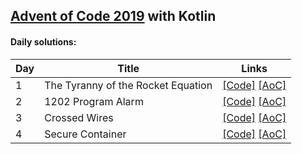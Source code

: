 ## [Advent of Code 2019](http://adventofcode.com/2019) with Kotlin

#### Daily solutions:
|Day| Title                                 |  Links                                         |
|---|---------------------------------------|------------------------------------------------|
| 1 | The Tyranny of the Rocket Equation    | [\[Code\]](https://github.com/kamilzki/AdventOfCode2019/blob/master/src/com/ks/adventofcode/day/Day01.kt) [\[AoC\]](http://adventofcode.com/2019/day/1) |
| 2 | 1202 Program Alarm                    | [\[Code\]](https://github.com/kamilzki/AdventOfCode2019/blob/master/src/com/ks/adventofcode/day/Day02.kt) [\[AoC\]](http://adventofcode.com/2019/day/2)
| 3 | Crossed Wires                         | [\[Code\]](https://github.com/kamilzki/AdventOfCode2019/blob/master/src/com/ks/adventofcode/day/Day03.kt) [\[AoC\]](http://adventofcode.com/2019/day/3)
| 4 | Secure Container                      | [\[Code\]](https://github.com/kamilzki/AdventOfCode2019/blob/master/src/com/ks/adventofcode/day/Day04.kt) [\[AoC\]](http://adventofcode.com/2019/day/4)
